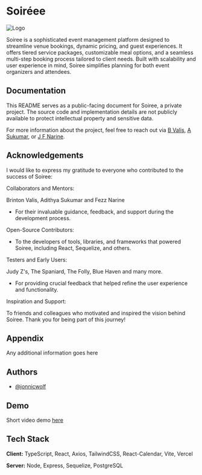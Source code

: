 # Soiréee
![Logo](https://res.cloudinary.com/dl7ortwgk/image/upload/v1733318854/Screenshot_2024-12-04_at_8.25.45_AM_k3znts.png)

Soiree is a sophisticated event management platform designed to streamline venue bookings, dynamic pricing, and guest experiences. It offers tiered service packages, customizable meal options, and a seamless multi-step booking process tailored to client needs. Built with scalability and user experience in mind, Soiree simplifies planning for both event organizers and attendees.


## Documentation

This README serves as a public-facing document for Soiree, a private project. The source code and implementation details are not publicly available to protect intellectual property and sensitive data.

For more information about the project, feel free to reach out via [B Valis](jbvalis1@gmail.com), [A Sukumar](adithya.c.sukumar@gmail.com), or [J F Narine](https://github.com/jonnicwolf).


## Acknowledgements

I would like to express my gratitude to everyone who contributed to the success of Soiree:

Collaborators and Mentors: 

Brinton Valis, Adithya Sukumar and Fezz Narine
- For their invaluable guidance, feedback, and support during the development process.

Open-Source Contributors: 
- To the developers of tools, libraries, and frameworks that powered Soiree, including React, Sequelize, and others.

Testers and Early Users: 

Judy Z's, The Spaniard, The Folly, Blue Haven and many more.
- For providing crucial feedback that helped refine the user experience and functionality.

Inspiration and Support: 

To friends and colleagues who motivated and inspired the vision behind Soiree.
Thank you for being part of this journey!


## Appendix

Any additional information goes here


## Authors

- [@jonnicwolf](https://www.github.com/jonnicwolf)


## Demo

Short video demo [here](https://img-jonnicwolf.s3.us-east-2.amazonaws.com/soiree.mp4)





## Tech Stack

**Client:** TypeScript, React, Axios, TailwindCSS, React-Calendar, Vite, Vercel

**Server:** Node, Express, Sequelize, PostgreSQL

